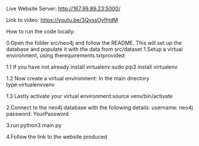 Live Website Server:
http://167.99.89.23:5000/

Link to video:
https://youtu.be/3QvssOyfHdM


How to run the code locally:

0.Open the folder src/neo4j and follow the README. This will set up the database and populate it with the data from src/dataset
1.Setup a virtual environment, using therequirements.txtprovided:
    
1.1 If you have not already install virtualenv:sudo pip3 install virtualenv

1.2 Now create a virtual environment: In the main directory type:virtualenvvenv

1.3 Lastly activate your virtual environment:source venv/bin/activate

2.Connect to the neo4j database with the following details:
    username: neo4j
    password: YourPassword
    
3.run python3 main.py

4.Follow the link to the website produced
